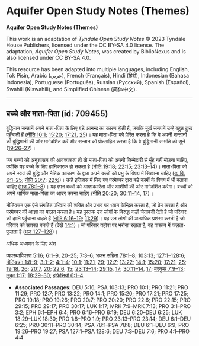 # Aquifer Open Study Notes (Themes)

**Aquifer Open Study Notes (Themes)**

This work is an adaptation of *Tyndale Open Study Notes* © 2023 Tyndale House Publishers, licensed under the CC BY\-SA 4\.0 license. The adaptation, *Aquifer Open Study Notes*, was created by BiblioNexus and is also licensed under CC BY\-SA 4\.0\.

This resource has been adapted into multiple languages, including English, Tok Pisin, Arabic (عربي), French (Français), Hindi (हिंदी), Indonesian (Bahasa Indonesia), Portuguese (Português), Russian (Русский), Spanish (Español), Swahili (Kiswahili), and Simplified Chinese (简体中文).



--------------------------------

## बच्चे और माता-पिता (id: 709455)

बुद्धिमान सन्तानें अपने माता\-पिता के लिए बड़े आनन्द का कारण होती हैं, जबकि मूर्ख सन्तानें उन्हें बहुत दुःख पहुँचाती हैं ([नीति 10:1](https://ref.ly/Prov10:1); [15:20](https://ref.ly/Prov15:20); [17:21](https://ref.ly/Prov17:21), [25](https://ref.ly/Prov17:25))। यह माता\-पिता को प्रेरित करता है कि वे अपनी सन्तानों को बुद्धिमानी की ओर मार्गदर्शित करें और सन्तान को प्रोत्साहित करता है कि वे बुद्धिमानी सम्मति को सुनें ([19:26–27](https://ref.ly/Prov19:26-Prov19:27))।

जब बच्चों को अनुशासन की आवश्यकता हो तो माता\-पिता को अपनी ज़िम्मेदारी से मुँह नहीं मोड़ना चाहिए, क्योंकि यह बच्चे के लिए हानिकारक हो सकता है ([नीति 19:18](https://ref.ly/Prov19:18); [22:15](https://ref.ly/Prov22:15); [23:13–14](https://ref.ly/Prov23:13-Prov23:14))। माता\-पिता को अपने स्वयं की बुद्धि और नैतिक आचरण के द्वारा अपने बच्चों को प्रभु के विषय में सिखाना चाहिए ([व्य.वि. 6:1–25](https://ref.ly/Deut6:1-Deut6:25); [नीति 20:7](https://ref.ly/Prov20:7); [22:6](https://ref.ly/Prov22:6))। उन्हें इतिहास में किए गए परमेश्वर द्वारा बड़े कामों के विषय में भी बताना चाहिए ([भज 78:1–8](https://ref.ly/Ps78:1-Ps78:8))। यह ज्ञान बच्चों को आज्ञाकारिता और आशीषों की ओर मार्गदर्शित करेगा। बच्चों को अपने धार्मिक माता\-पिता का आदर करना चाहिए ([नीति 20:20](https://ref.ly/Prov20:20); [30:11–14](https://ref.ly/Prov30:11-Prov30:14), [17](https://ref.ly/Prov30:17))।

नीतिवचन एक ऐसे संगठित परिवार की शक्ति और प्रभाव पर ध्यान केन्द्रित करता है, जो प्रेम करता है और परमेश्वर की आज्ञा का पालन करता है। यह पुस्तक उन लोगों के विरुद्ध कड़ी चेतावनी देती है जो परिवार को हानि पहुँचाना चाहते हैं ([नीति 6:16–19](https://ref.ly/Prov6:16-Prov6:19); [11:29](https://ref.ly/Prov11:29))। यह उन लोगों की अत्यधिक प्रशंसा करती है जो परिवार को सशक्त बनाते हैं (देखें [14:1](https://ref.ly/Prov14:1))। जो परिवार यहोवा पर भरोसा रखता है, वह वास्तव में फलता\-फूलता है ([भज 127–128](https://ref.ly/Ps127:1-Ps128:6))।

अधिक अध्ययन के लिए अंश

[व्यवस्थाविवरण 5:16](https://ref.ly/Deut5:16); [6:1–9](https://ref.ly/Deut6:1-Deut6:9), [20–25](https://ref.ly/Deut6:20-Deut6:25); [7:3–6](https://ref.ly/Deut7:3-Deut7:6); [भजन संहिता 78:1–8](https://ref.ly/Ps78:1-Ps78:8); [103:13](https://ref.ly/Ps103:13); [127:1–128:6](https://ref.ly/Ps127:1-Ps128:6); [नीतिवचन 1:8–9](https://ref.ly/Prov1:8-Prov1:9); [3:1–2](https://ref.ly/Prov3:1-Prov3:2); [4:1–4](https://ref.ly/Prov4:1-Prov4:4); [10:1](https://ref.ly/Prov10:1); [11:21](https://ref.ly/Prov11:21), [29](https://ref.ly/Prov11:29); [12:7](https://ref.ly/Prov12:7); [13:22](https://ref.ly/Prov13:22); [14:1](https://ref.ly/Prov14:1); [15:20](https://ref.ly/Prov15:20); [17:21](https://ref.ly/Prov17:21), [25](https://ref.ly/Prov17:25); [19:18](https://ref.ly/Prov19:18), [26](https://ref.ly/Prov19:26); [20:7](https://ref.ly/Prov20:7), [20](https://ref.ly/Prov20:20); [22:6](https://ref.ly/Prov22:6), [15](https://ref.ly/Prov22:15); [23:13–14](https://ref.ly/Prov23:13-Prov23:14); [29:15](https://ref.ly/Prov29:15), [17](https://ref.ly/Prov29:17); [30:11–14](https://ref.ly/Prov30:11-Prov30:14), [17](https://ref.ly/Prov30:17); [मरकुस 7:9–13](https://ref.ly/Mark7:9-Mark7:13); [लूका 1:17](https://ref.ly/Luke1:17); [18:29–30](https://ref.ly/Luke18:29-Luke18:30); [इफिसियों 6:1–4](https://ref.ly/Eph6:1-Eph6:4)

* **Associated Passages:** DEU 5:16; PSA 103:13; PRO 10:1; PRO 11:21; PRO 11:29; PRO 12:7; PRO 13:22; PRO 14:1; PRO 15:20; PRO 17:21; PRO 17:25; PRO 19:18; PRO 19:26; PRO 20:7; PRO 20:20; PRO 22:6; PRO 22:15; PRO 29:15; PRO 29:17; PRO 30:17; LUK 1:17; MRK 7:9–MRK 7:13; PRO 3:1–PRO 3:2; EPH 6:1–EPH 6:4; PRO 6:16–PRO 6:19; DEU 6:20–DEU 6:25; LUK 18:29–LUK 18:30; PRO 1:8–PRO 1:9; PRO 23:13–PRO 23:14; DEU 6:1–DEU 6:25; PRO 30:11–PRO 30:14; PSA 78:1–PSA 78:8; DEU 6:1–DEU 6:9; PRO 19:26–PRO 19:27; PSA 127:1–PSA 128:6; DEU 7:3–DEU 7:6; PRO 4:1–PRO 4:4

